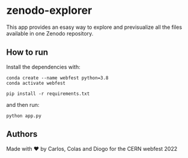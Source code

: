 # zenodo-explorer

This app provides an esasy way to explore and previsualize all the files available in one Zenodo repository. 

## How to run

Install the dependencies with:

```
conda create --name webfest python=3.8
conda activate webfest
```

```
pip install -r requirements.txt
```

and then run:

```
python app.py
```


## Authors

Made with ❤️ by Carlos, Colas and Diogo for the CERN webfest 2022